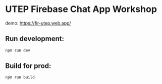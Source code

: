 # UTEP Firebase Chat App Workshop

demo: https://fir-utep.web.app/

## Run development:
```sh
npm run dev
```

## Build for prod:
```sh
npm run build
```

